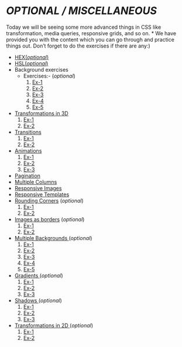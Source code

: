# _OPTIONAL / MISCELLANEOUS_

Today we will be seeing some more advanced things in CSS like transformation, media queries, responsive grids, and so on. * We have provided you with the content which you can go through and practice things out. Don’t forget to do the exercises if there are any:)

* [HEX(_optional_)](http://w3schools.com/css/css_colors_hex.asp)
* [HSL(_optional_)](https://www.w3schools.com/css/css_colors_hsl.asp)
* Background exercises
  - Exercises:- (_optional_)
    1. [Ex-1](https://www.w3schools.com/css/exercise.asp?filename=exercise_background1)
    2. [Ex-2](https://www.w3schools.com/css/exercise.asp?filename=exercise_background2)
    3. [Ex-3](https://www.w3schools.com/css/exercise.asp?filename=exercise_background3)
    4. [Ex-4](https://www.w3schools.com/css/exercise.asp?filename=exercise_background4)
    5. [Ex-5](https://www.w3schools.com/css/exercise.asp?filename=exercise_background5)
* [Transformations in 3D](https://www.w3schools.com/css/css3_3dtransforms.asp)
    1. [Ex-1](https://www.w3schools.com/css/exercise.asp?filename=exercise_css3_3dtransforms2)
    2. [Ex-2](https://www.w3schools.com/css/exercise.asp?filename=exercise_css3_3dtransforms3)
* [Transitions](https://www.w3schools.com/css/css3_transitions.asp)
    1. [Ex-1](https://www.w3schools.com/css/exercise.asp?filename=exercise_css3_transitions4)
    2. [Ex-2](https://www.w3schools.com/css/exercise.asp?filename=exercise_css3_transitions3)
* [Animations](https://www.w3schools.com/css/css3_animations.asp)
    1. [Ex-1](https://www.w3schools.com/css/exercise.asp?filename=exercise_css3_animations4)
    2. [Ex-2](https://www.w3schools.com/css/exercise.asp?filename=exercise_css3_animations5)
    3. [Ex-3](https://www.w3schools.com/css/exercise.asp?filename=exercise_css3_animations6)
* [Pagination](https://www.w3schools.com/css/css3_pagination.asp)
* [Multiple Columns](https://www.w3schools.com/css/css3_multiple_columns.asp)
* [Responsive Images](https://www.w3schools.com/css/css_rwd_images.asp)
* [Responsive Templates](https://www.w3schools.com/css/css_rwd_templates.asp)
* [Rounding Corners](https://www.w3schools.com/css/css3_borders.asp) (_optional_)
    1. [Ex-1](https://www.w3schools.com/css/exercise.asp?filename=exercise_css3_borders1)
    2. [Ex-2](https://www.w3schools.com/css/exercise.asp?filename=exercise_css3_borders2)
* [Images as borders](https://www.w3schools.com/css/css3_border_images.asp) (_optional_)
    1. [Ex-1](https://www.w3schools.com/css/exercise.asp?filename=exercise_css3_border_images1)
    2. [Ex-2](https://www.w3schools.com/css/exercise.asp?filename=exercise_css3_border_images2)
* [Multiple Backgrounds ](https://www.w3schools.com/css/css3_backgrounds.asp)(_optional_)
    1. [Ex-1](https://www.w3schools.com/css/exercise.asp?filename=exercise_css3_backgrounds1)
    2. [Ex-2](https://www.w3schools.com/css/exercise.asp?filename=exercise_css3_backgrounds2)
    3. [Ex-3](https://www.w3schools.com/css/exercise.asp?filename=exercise_css3_backgrounds3)
    4. [Ex-4](https://www.w3schools.com/css/exercise.asp?filename=exercise_css3_backgrounds4)
    5. [Ex-5](https://www.w3schools.com/css/exercise.asp?filename=exercise_css3_backgrounds5)
* [Gradients ](https://www.w3schools.com/css/css3_gradients.asp)(_optional_)
    1. [Ex-1](https://www.w3schools.com/css/exercise.asp?filename=exercise_css3_gradients6)
    2. [Ex-2](https://www.w3schools.com/css/exercise.asp?filename=exercise_css3_gradients7)
    3. [Ex-3](https://www.w3schools.com/css/exercise.asp?filename=exercise_css3_gradients8)
* [Shadows ](https://www.w3schools.com/css/css3_shadows_box.asp)(_optional_)
    1. [Ex-1](https://www.w3schools.com/css/exercise.asp?filename=exercise_css3_shadows3)
    2. [Ex-2](https://www.w3schools.com/css/exercise.asp?filename=exercise_css3_shadows5)
    3. [Ex-3](https://www.w3schools.com/css/exercise.asp?filename=exercise_css3_shadows4)
* [Transformations in 2D ](https://www.w3schools.com/css/css3_2dtransforms.asp)(_optional_)
    1. [Ex-1](https://www.w3schools.com/css/exercise.asp?filename=exercise_css3_2dtransforms2)
    2. [Ex-2](https://www.w3schools.com/css/exercise.asp?filename=exercise_css3_2dtransforms4)
